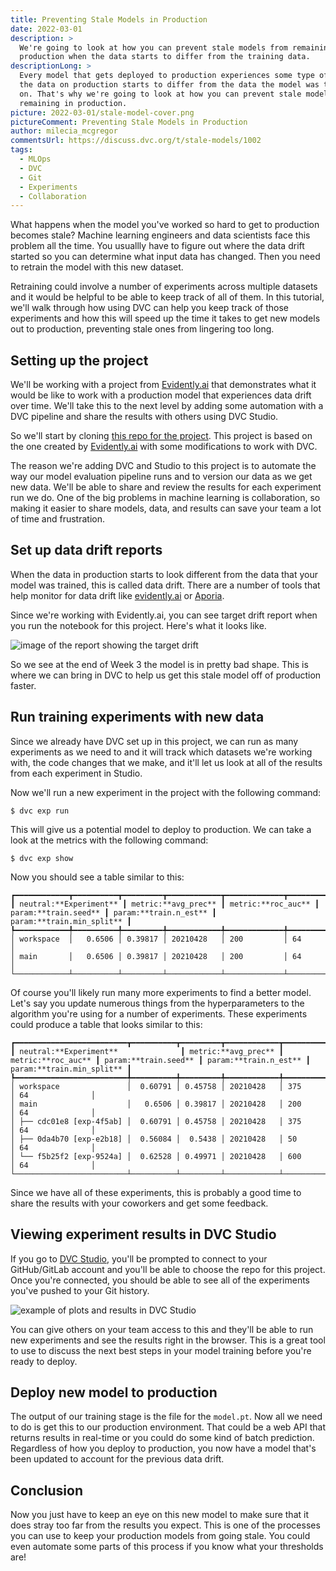 ```yaml
---
title: Preventing Stale Models in Production
date: 2022-03-01
description: >
  We're going to look at how you can prevent stale models from remaining in
  production when the data starts to differ from the training data.
descriptionLong: >
  Every model that gets deployed to production experiences some type of drift as
  the data on production starts to differ from the data the model was trained
  on. That's why we're going to look at how you can prevent stale models from
  remaining in production.
picture: 2022-03-01/stale-model-cover.png
pictureComment: Preventing Stale Models in Production
author: milecia_mcgregor
commentsUrl: https://discuss.dvc.org/t/stale-models/1002
tags:
  - MLOps
  - DVC
  - Git
  - Experiments
  - Collaboration
---
```


What happens when the model you've worked so hard to get to production becomes
stale? Machine learning engineers and data scientists face this problem all the
time. You usuallly have to figure out where the data drift started so you can
determine what input data has changed. Then you need to retrain the model with
this new dataset.

Retraining could involve a number of experiments across multiple datasets and it
would be helpful to be able to keep track of all of them. In this tutorial,
we'll walk through how using DVC can help you keep track of those experiments
and how this will speed up the time it takes to get new models out to
production, preventing stale ones from lingering too long.

## Setting up the project

We'll be working with a project from
[Evidently.ai](https://evidentlyai.com/blog/tutorial-1-model-analytics-in-production)
that demonstrates what it would be like to work with a production model that
experiences data drift over time. We'll take this to the next level by adding
some automation with a DVC pipeline and share the results with others using DVC
Studio.

So we'll start by cloning
[this repo for the project](https://github.com/iterative/stale-model-example).
This project is based on the one created by
[Evidently.ai](https://github.com/evidentlyai/evidently/blob/main/examples/data_stories/bicycle_demand_monitoring.ipynb)
with some modifications to work with DVC.

The reason we're adding DVC and Studio to this project is to automate the way
our model evaluation pipeline runs and to version our data as we get new data.
We'll be able to share and review the results for each experiment run we do. One
of the big problems in machine learning is collaboration, so making it easier to
share models, data, and results can save your team a lot of time and
frustration.

## Set up data drift reports

When the data in production starts to look different from the data that your
model was trained, this is called data drift. There are a number of tools that
help monitor for data drift like [evidently.ai](https://docs.evidentlyai.com/)
or [Aporia](https://docs.aporia.com/).

Since we're working with Evidently.ai, you can see target drift report when you
run the notebook for this project. Here's what it looks like.

![image of the report showing the target drift](https://thumb.tildacdn.com/tild6336-3231-4736-b136-646539326135/-/format/webp/4_week3_pred_actual.png)

So we see at the end of Week 3 the model is in pretty bad shape. This is where
we can bring in DVC to help us get this stale model off of production faster.

## Run training experiments with new data

Since we already have DVC set up in this project, we can run as many experiments
as we need to and it will track which datasets we're working with, the code
changes that we make, and it'll let us look at all of the results from each
experiment in Studio.

Now we'll run a new experiment in the project with the following command:

```dvc
$ dvc exp run
```

This will give us a potential model to deploy to production. We can take a look
at the metrics with the following command:

```dvc
$ dvc exp show
```

Now you should see a table similar to this:

```dvctable
┏━━━━━━━━━━━━┳━━━━━━━━━━┳━━━━━━━━━┳━━━━━━━━━━━━┳━━━━━━━━━━━━━┳━━━━━━━━━━━━━━━━━┓
┃ neutral:**Experiment** ┃ metric:**avg_prec** ┃ metric:**roc_auc** ┃ param:**train.seed** ┃ param:**train.n_est** ┃ param:**train.min_split** ┃
┡━━━━━━━━━━━━╇━━━━━━━━━━╇━━━━━━━━━╇━━━━━━━━━━━━╇━━━━━━━━━━━━━╇━━━━━━━━━━━━━━━━━┩
│ workspace  │   0.6506 │ 0.39817 │ 20210428   │ 200         │ 64              │
│ main       │   0.6506 │ 0.39817 │ 20210428   │ 200         │ 64              │
└────────────┴──────────┴─────────┴────────────┴─────────────┴─────────────────┘
```

Of course you'll likely run many more experiments to find a better model. Let's
say you update numerous things from the hyperparameters to the algorithm you're
using for a number of experiments. These experiments could produce a table that
looks similar to this:

```dvctable
┏━━━━━━━━━━━━━━━━━━━━━━━━━┳━━━━━━━━━━┳━━━━━━━━━┳━━━━━━━━━━━━┳━━━━━━━━━━━━━┳━━━━━━━━━━━━━━━━━┓
┃ neutral:**Experiment**              ┃ metric:**avg_prec** ┃ metric:**roc_auc** ┃ param:**train.seed** ┃ param:**train.n_est** ┃ param:**train.min_split** ┃
┡━━━━━━━━━━━━━━━━━━━━━━━━━╇━━━━━━━━━━╇━━━━━━━━━╇━━━━━━━━━━━━╇━━━━━━━━━━━━━╇━━━━━━━━━━━━━━━━━┩
│ workspace               │  0.60791 │ 0.45758 │ 20210428   │ 375         │ 64              │
│ main                    │   0.6506 │ 0.39817 │ 20210428   │ 200         │ 64              │
│ ├── cdc01e8 [exp-4f5ab] │  0.60791 │ 0.45758 │ 20210428   │ 375         │ 64              │
│ ├── 0da4b70 [exp-e2b18] │  0.56084 │  0.5438 │ 20210428   │ 50          │ 64              │
│ └── f5b25f2 [exp-9524a] │  0.62528 │ 0.49971 │ 20210428   │ 600         │ 64              │
└─────────────────────────┴──────────┴─────────┴────────────┴─────────────┴─────────────────┘
```

Since we have all of these experiments, this is probably a good time to share
the results with your coworkers and get some feedback.

## Viewing experiment results in DVC Studio

If you go to [DVC Studio](https://studio.iterative.ai/), you'll be prompted to
connect to your GitHub/GitLab account and you'll be able to choose the repo for
this project. Once you're connected, you should be able to see all of the
experiments you've pushed to your Git history.

![example of plots and results in DVC Studio](2022-03-01/stale_models_in_studio.png)

You can give others on your team access to this and they'll be able to run new
experiments and see the results right in the browser. This is a great tool to
use to discuss the next best steps in your model training before you're ready to
deploy.

## Deploy new model to production

The output of our training stage is the file for the `model.pt`. Now all we need
to do is get this to our production environment. That could be a web API that
returns results in real-time or you could do some kind of batch prediction.
Regardless of how you deploy to production, you now have a model that's been
updated to account for the previous data drift.

## Conclusion

Now you just have to keep an eye on this new model to make sure that it does
stray too far from the results you expect. This is one of the processes you can
use to keep your production models from going stale. You could even automate
some parts of this process if you know what your thresholds are!
